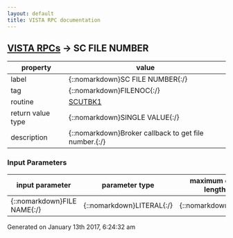 ```yaml
---
layout: default
title: VISTA RPC documentation
---
```




## [VISTA RPCs](TableOfContent.md) &#8594; SC FILE NUMBER 

 property | value 
--- | --- 
 label | {::nomarkdown}SC FILE NUMBER{:/}
 tag | {::nomarkdown}FILENOC{:/}
 routine | [SCUTBK1](http://code.osehra.org/dox/Routine_SCUTBK1_source.html)
 return value type | {::nomarkdown}SINGLE VALUE{:/}
 description | {::nomarkdown}Broker callback to get file number.{:/}

### Input Parameters

| input parameter | parameter type | maximum data length | required | description | 
| --- | --- | --- | --- | --- | 
| {::nomarkdown}FILE NAME{:/} | {::nomarkdown}LITERAL{:/} | {::nomarkdown}50{:/} | {::nomarkdown}true{:/} |  | 




 Generated on January 13th 2017, 6:24:32 am